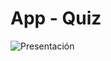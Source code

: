 <h1>App - Quiz</h1>

![Presentación](https://github.com/user-attachments/assets/fce6fbc7-b566-4a34-8ab8-16e32bfbb77a)
